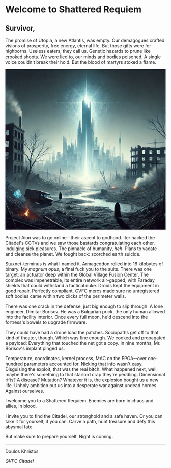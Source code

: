 # Welcome to Shattered Requiem

## Survivor,

The promise of Utopia, a new Atlantis, was empty. Our demagogues crafted visions of prosperity, free energy, eternal life. But those gifts were for highborns. Useless eaters, they call us. Genetic hazards to prune like crooked shoots. We were lied to, our minds and bodies poisoned. A single voice couldn't break their hold. But the blood of martyrs stoked a flame.

![](../images/p1.webp)

Project Aion was to go online--their ascent to godhood. Iter hacked the Citadel's CCTVs and we saw those bastards congratulating each other, indulging sick pleasures. The pinnacle of humanity, *heh*. Plans to vacate and cleanse the planet. We fought back: scorched earth suicide.

Stuxnet-terminus is what I named it. Armageddon rolled into 16 kilobytes of binary. My *magnum opus*, a final fuck you to the suits. There was one target: an actuator deep within the Global Village Fusion Center. The complex was impenetrable, its entire network air-gapped, with Faraday shields that could withstand a tactical nuke. Droids kept the equipment in good repair. Perfectly compliant. GVFC mercs made sure no unregistered soft bodies came within two clicks of the perimeter walls.

There was one crack in the defense, just big enough to slip through: A lone engineer, Dimitar Borisov. He was a Bulgarian prick, the only human allowed into the facility interior. Once every full moon, he'd descend into the fortress's bowels to upgrade firmware.

They could have had a drone load the patches. Sociopaths get off to that kind of theater, though. Which was fine enough. We cooked and propagated a payload: Everything that touched the net got a copy. In nine months, Mr. Borisov's implant pinged us.

Temperature, coordinates, kernel process, MAC on the FPGA--over one-hundred parameters accounted for. Nicking that info wasn't easy. Disguising the exploit, that was the real bitch. What happened next, well, maybe there's something to that starlord crap they're peddling. Dimensional rifts? A disease? Mutation? Whatever it is, the explosion bought us a new life. Unholy ambition put us into a desperate war against undead hordes. Against ourselves.

I welcome you to a Shattered Requiem. Enemies are born in chaos and allies, in blood.

I invite you to find the Citadel, our stronghold and a safe haven. Or you can take it for yourself, if you can. Carve a path, hunt treasure and defy this abysmal fate.

But make sure to prepare yourself. Night is coming.

---

Doulos Khristos

*GVFC Citadel*
